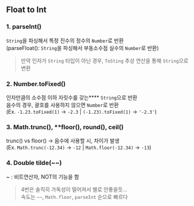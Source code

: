 ## Float to Int

### 1. parseInt() </br>
`String`을 파싱해서 특정 진수의 정수의 `Number`로 반환 </br>
(parseFloat(): `String`을 파싱해서 부동소수점 실수의 `Number`로 반환)
    
> 만약 인자가 `String` 타입이 아닌 경우, `ToSting` 추상 연산을 통해 `String`으로 변환
       
### 2. Number.toFixed() </br>
인자만큼의 소수점 이하 자릿수를 갖는**** `String`으로 반환 </br>
음수의 경우, 괄호를 사용하지 않으면 `Number`로 반환 </br>
(Ex. `-1.23.toFixed(1)` → `-2.3` | `(-1.23).toFixed(1)` → `'-2.3'`)

### 3. Math.trunc(), **floor(), round(), ceil() </br>
trunc() vs floor() → 음수에 사용할 시, 차이가 발생 </br>
(Ex. `Math.trunc(-12.34)` → `-12` | `Math.floor(-12.34)` → `-13`)

### 4. Double tilde(~~) </br>
~ : 비트연산자, NOT의 기능을 함

> 4번은 솔직히 가독성이 떨어져서 별로 안좋을듯… </br>
> 속도는 `~~`, `Math.floor`, `parseInt` 순으로 빠르다
